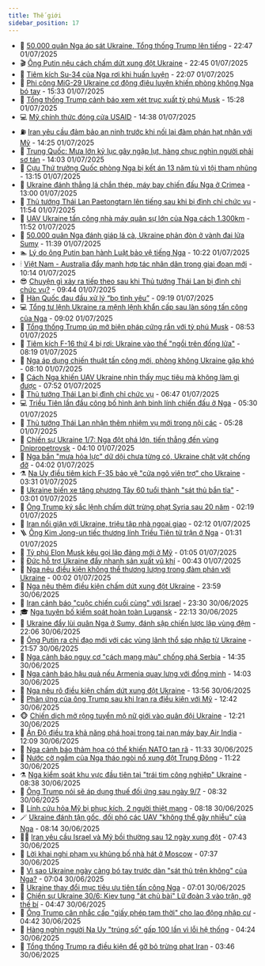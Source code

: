 ```yaml
---
title: Thế giới
sidebar_position: 17
---
```


<!-- dantri-the-gioi:START -->
- 🌋 [50.000 quân Nga áp sát Ukraine, Tổng thống Trump lên tiếng](https://dantri.com.vn/the-gioi/50000-quan-nga-ap-sat-ukraine-tong-thong-trump-len-tieng-20250702053829666.htm) - 22:47 01/07/2025
- 🎬 [Ông Putin nêu cách chấm dứt xung đột Ukraine](https://dantri.com.vn/the-gioi/ong-putin-neu-cach-cham-dut-xung-dot-ukraine-20250702054222827.htm) - 22:45 01/07/2025
- 🧰 [Tiêm kích Su-34 của Nga rơi khi huấn luyện](https://dantri.com.vn/the-gioi/tiem-kich-su-34-cua-nga-roi-khi-huan-luyen-20250702050324559.htm) - 22:07 01/07/2025
- 🌋 [Phi công MiG-29 Ukraine cơ động điêu luyện khiến phòng không Nga bó tay](https://dantri.com.vn/the-gioi/phi-cong-mig-29-ukraine-co-dong-dieu-luyen-khien-phong-khong-nga-bo-tay-20250701172022226.htm) - 15:33 01/07/2025
- 🗽 [Tổng thống Trump cảnh báo xem xét trục xuất tỷ phú Musk](https://dantri.com.vn/the-gioi/tong-thong-trump-canh-bao-xem-xet-truc-xuat-ty-phu-musk-20250701222230288.htm) - 15:28 01/07/2025
- 💻 [Mỹ chính thức đóng cửa USAID](https://dantri.com.vn/the-gioi/my-chinh-thuc-dong-cua-usaid-20250701213239302.htm) - 14:38 01/07/2025
- ⛽️ [Iran yêu cầu đảm bảo an ninh trước khi nối lại đàm phán hạt nhân với Mỹ](https://dantri.com.vn/the-gioi/iran-yeu-cau-dam-bao-an-ninh-truoc-khi-noi-lai-dam-phan-hat-nhan-voi-my-20250701211106421.htm) - 14:25 01/07/2025
- 🤩 [Trung Quốc: Mưa lớn kỷ lục gây ngập lụt, hàng chục nghìn người phải sơ tán](https://dantri.com.vn/the-gioi/trung-quoc-mua-lon-ky-luc-gay-ngap-lut-hang-chuc-nghin-nguoi-phai-so-tan-20250701210318813.htm) - 14:03 01/07/2025
- 🧐 [Cựu Thứ trưởng Quốc phòng Nga bị kết án 13 năm tù vì tội tham nhũng](https://dantri.com.vn/the-gioi/cuu-thu-truong-quoc-phong-nga-bi-ket-an-13-nam-tu-vi-toi-tham-nhung-20250701201014725.htm) - 13:15 01/07/2025
- 🎊 [Ukraine đánh thẳng lá chắn thép, máy bay chiến đấu Nga ở Crimea](https://dantri.com.vn/the-gioi/ukraine-danh-thang-la-chan-thep-may-bay-chien-dau-nga-o-crimea-20250701194000172.htm) - 13:00 01/07/2025
- 📝 [Thủ tướng Thái Lan Paetongtarn lên tiếng sau khi bị đình chỉ chức vụ](https://dantri.com.vn/the-gioi/thu-tuong-thai-lan-paetongtarn-len-tieng-sau-khi-bi-dinh-chi-chuc-vu-20250701184727008.htm) - 11:54 01/07/2025
- 🤡 [UAV Ukraine tấn công nhà máy quân sự lớn của Nga cách 1.300km](https://dantri.com.vn/the-gioi/uav-ukraine-tan-cong-nha-may-quan-su-lon-cua-nga-cach-1300km-20250701175122828.htm) - 11:52 01/07/2025
- 🥷 [50.000 quân Nga đánh giáp lá cà, Ukraine phản đòn ở vành đai lửa Sumy](https://dantri.com.vn/the-gioi/50000-quan-nga-danh-giap-la-ca-ukraine-phan-don-o-vanh-dai-lua-sumy-20250701155529248.htm) - 11:39 01/07/2025
- 🏊 [Lý do ông Putin ban hành Luật bảo vệ tiếng Nga](https://dantri.com.vn/the-gioi/ly-do-ong-putin-ban-hanh-luat-bao-ve-tieng-nga-20250701172220978.htm) - 10:22 01/07/2025
- 🕯 [Việt Nam - Australia đẩy mạnh hợp tác nhân dân trong giai đoạn mới](https://dantri.com.vn/the-gioi/viet-nam-australia-day-manh-hop-tac-nhan-dan-trong-giai-doan-moi-20250701170918245.htm) - 10:14 01/07/2025
- 😎 [Chuyện gì xảy ra tiếp theo sau khi Thủ tướng Thái Lan bị đình chỉ chức vụ?](https://dantri.com.vn/the-gioi/chuyen-gi-xay-ra-tiep-theo-sau-khi-thu-tuong-thai-lan-bi-dinh-chi-chuc-vu-20250701163203997.htm) - 09:44 01/07/2025
- 🌈 [Hàn Quốc đau đầu xử lý “bọ tình yêu”](https://dantri.com.vn/the-gioi/han-quoc-dau-dau-xu-ly-bo-tinh-yeu-20250701161935588.htm) - 09:19 01/07/2025
- 💻 [Tổng tư lệnh Ukraine ra mệnh lệnh khẩn cấp sau làn sóng tấn công của Nga](https://dantri.com.vn/the-gioi/tong-tu-lenh-ukraine-ra-menh-lenh-khan-cap-sau-lan-song-tan-cong-cua-nga-20250701155640829.htm) - 09:02 01/07/2025
- 🤖 [Tổng thống Trump úp mở biện pháp cứng rắn với tỷ phú Musk](https://dantri.com.vn/the-gioi/tong-thong-trump-up-mo-bien-phap-cung-ran-voi-ty-phu-musk-20250701153559900.htm) - 08:53 01/07/2025
- 🦏 [Tiêm kích F-16 thứ 4 bị rơi: Ukraine vào thế &quot;ngồi trên đống lửa&quot;](https://dantri.com.vn/the-gioi/tiem-kich-f-16-thu-4-bi-roi-ukraine-vao-the-ngoi-tren-dong-lua-20250701151358605.htm) - 08:19 01/07/2025
- 🌁 [Nga áp dụng chiến thuật tấn công mới, phòng không Ukraine gặp khó](https://dantri.com.vn/the-gioi/nga-ap-dung-chien-thuat-tan-cong-moi-phong-khong-ukraine-gap-kho-20250701150641397.htm) - 08:10 01/07/2025
- 🐘 [Cách Nga khiến UAV Ukraine nhìn thấy mục tiêu mà không làm gì được](https://dantri.com.vn/the-gioi/cach-nga-khien-uav-ukraine-nhin-thay-muc-tieu-ma-khong-lam-gi-duoc-20250701142918985.htm) - 07:52 01/07/2025
- 🥷 [Thủ tướng Thái Lan bị đình chỉ chức vụ](https://dantri.com.vn/the-gioi/thu-tuong-thai-lan-bi-dinh-chi-chuc-vu-20250701134655312.htm) - 06:47 01/07/2025
- 💻 [Triều Tiên lần đầu công bố hình ảnh binh lính chiến đấu ở Nga](https://dantri.com.vn/the-gioi/trieu-tien-lan-dau-cong-bo-hinh-anh-binh-linh-chien-dau-o-nga-20250701121544734.htm) - 05:30 01/07/2025
- 🎡 [Thủ tướng Thái Lan nhận thêm nhiệm vụ mới trong nội các](https://dantri.com.vn/the-gioi/thu-tuong-thai-lan-nhan-them-nhiem-vu-moi-trong-noi-cac-20250701115849062.htm) - 05:28 01/07/2025
- 🧰 [Chiến sự Ukraine 1/7: Nga đột phá lớn, tiến thẳng đến vùng Dnipropetrovsk](https://dantri.com.vn/the-gioi/chien-su-ukraine-17-nga-dot-pha-lon-tien-thang-den-vung-dnipropetrovsk-20250701105030980.htm) - 04:10 01/07/2025
- 🥸 [Nga bắn &quot;mưa hỏa lực&quot; dữ dội chưa từng có, Ukraine chật vật chống đỡ](https://dantri.com.vn/the-gioi/nga-ban-mua-hoa-luc-du-doi-chua-tung-co-ukraine-chat-vat-chong-do-20250701105720693.htm) - 04:02 01/07/2025
- ⚗️ [Na Uy điều tiêm kích F-35 bảo vệ &quot;cửa ngõ viện trợ&quot; cho Ukraine](https://dantri.com.vn/the-gioi/na-uy-dieu-tiem-kich-f-35-bao-ve-cua-ngo-vien-tro-cho-ukraine-20250701101829758.htm) - 03:31 01/07/2025
- 🌮 [Ukraine biến xe tăng phương Tây 60 tuổi thành &quot;sát thủ bắn tỉa&quot;](https://dantri.com.vn/the-gioi/ukraine-bien-xe-tang-phuong-tay-60-tuoi-thanh-sat-thu-ban-tia-20250701095512770.htm) - 03:01 01/07/2025
- 🎃 [Ông Trump ký sắc lệnh chấm dứt trừng phạt Syria sau 20 năm](https://dantri.com.vn/the-gioi/ong-trump-ky-sac-lenh-cham-dut-trung-phat-syria-sau-20-nam-20250701091503549.htm) - 02:19 01/07/2025
- 💫 [Iran nổi giận với Ukraine, triệu tập nhà ngoại giao](https://dantri.com.vn/the-gioi/iran-noi-gian-voi-ukraine-trieu-tap-nha-ngoai-giao-20250701084401975.htm) - 02:12 01/07/2025
- 🪜 [Ông Kim Jong-un tiếc thương lính Triều Tiên tử trận ở Nga](https://dantri.com.vn/the-gioi/ong-kim-jong-un-tiec-thuong-linh-trieu-tien-tu-tran-o-nga-20250701082132553.htm) - 01:31 01/07/2025
- 🌋 [Tỷ phú Elon Musk kêu gọi lập đảng mới ở Mỹ](https://dantri.com.vn/the-gioi/ty-phu-elon-musk-keu-goi-lap-dang-moi-o-my-20250701074607346.htm) - 01:05 01/07/2025
- 🦏 [Đức hỗ trợ Ukraine đẩy nhanh sản xuất vũ khí](https://dantri.com.vn/the-gioi/duc-ho-tro-ukraine-day-nhanh-san-xuat-vu-khi-20250701074242743.htm) - 00:43 01/07/2025
- 👀 [Nga nêu điều kiện không thể thương lượng trong đàm phán với Ukraine](https://dantri.com.vn/the-gioi/nga-neu-dieu-kien-khong-the-thuong-luong-trong-dam-phan-voi-ukraine-20250701065800823.htm) - 00:02 01/07/2025
- 🧰 [Nga nêu thêm điều kiện chấm dứt xung đột Ukraine](https://dantri.com.vn/the-gioi/nga-neu-them-dieu-kien-cham-dut-xung-dot-ukraine-20250701064958599.htm) - 23:59 30/06/2025
- 🚀 [Iran cảnh báo &quot;cuộc chiến cuối cùng&quot; với Israel](https://dantri.com.vn/the-gioi/iran-canh-bao-cuoc-chien-cuoi-cung-voi-israel-20250701053629465.htm) - 23:30 30/06/2025
- 🎓 [Nga tuyên bố kiểm soát hoàn toàn Lugansk](https://dantri.com.vn/the-gioi/nga-tuyen-bo-kiem-soat-hoan-toan-lugansk-20250701050151561.htm) - 22:13 30/06/2025
- 🥸 [Ukraine đẩy lùi quân Nga ở Sumy, đánh sập chiến lược lập vùng đệm](https://dantri.com.vn/the-gioi/ukraine-day-lui-quan-nga-o-sumy-danh-sap-chien-luoc-lap-vung-dem-20250701012116653.htm) - 22:06 30/06/2025
- 🦅 [Ông Putin ra chỉ đạo mới với các vùng lãnh thổ sáp nhập từ Ukraine](https://dantri.com.vn/the-gioi/ong-putin-ra-chi-dao-moi-voi-cac-vung-lanh-tho-sap-nhap-tu-ukraine-20250701003602184.htm) - 21:57 30/06/2025
- 🤭 [Nga cảnh báo nguy cơ &quot;cách mạng màu&quot; chống phá Serbia](https://dantri.com.vn/the-gioi/nga-canh-bao-nguy-co-cach-mang-mau-chong-pha-serbia-20250630210136562.htm) - 14:35 30/06/2025
- 🤖 [Nga cảnh báo hậu quả nếu Armenia quay lưng với đồng minh](https://dantri.com.vn/the-gioi/nga-canh-bao-hau-qua-neu-armenia-quay-lung-voi-dong-minh-20250630192612179.htm) - 14:03 30/06/2025
- 🐲 [Nga nêu rõ điều kiện chấm dứt xung đột Ukraine](https://dantri.com.vn/the-gioi/nga-neu-ro-dieu-kien-cham-dut-xung-dot-ukraine-20250630204542767.htm) - 13:56 30/06/2025
- 🫣 [Phản ứng của ông Trump sau khi Iran ra điều kiện với Mỹ](https://dantri.com.vn/the-gioi/phan-ung-cua-ong-trump-sau-khi-iran-ra-dieu-kien-voi-my-20250630193850196.htm) - 12:42 30/06/2025
- 🐵 [Chiến dịch mở rộng tuyển mộ nữ giới vào quân đội Ukraine](https://dantri.com.vn/the-gioi/chien-dich-mo-rong-tuyen-mo-nu-gioi-vao-quan-doi-ukraine-20250630192056510.htm) - 12:21 30/06/2025
- 🫶 [Ấn Độ điều tra khả năng phá hoại trong tai nạn máy bay Air India](https://dantri.com.vn/the-gioi/an-do-dieu-tra-kha-nang-pha-hoai-trong-tai-nan-may-bay-air-india-20250630155519220.htm) - 12:09 30/06/2025
- 💃 [Nga cảnh báo thảm họa có thể khiến NATO tan rã](https://dantri.com.vn/the-gioi/nga-canh-bao-tham-hoa-co-the-khien-nato-tan-ra-20250630174318232.htm) - 11:33 30/06/2025
- 💫 [Nước cờ ngầm của Nga tháo ngòi nổ xung đột Trung Đông](https://dantri.com.vn/the-gioi/nuoc-co-ngam-cua-nga-thao-ngoi-no-xung-dot-trung-dong-20250630174053273.htm) - 11:22 30/06/2025
- ⚗️ [Nga kiểm soát khu vực đầu tiên tại &quot;trái tim công nghiệp&quot; Ukraine](https://dantri.com.vn/the-gioi/nga-kiem-soat-khu-vuc-dau-tien-tai-trai-tim-cong-nghiep-ukraine-20250630153133169.htm) - 08:38 30/06/2025
- 🥷 [Ông Trump nói sẽ áp dụng thuế đối ứng sau ngày 9/7](https://dantri.com.vn/the-gioi/ong-trump-noi-se-ap-dung-thue-doi-ung-sau-ngay-97-20250630152218690.htm) - 08:32 30/06/2025
- 🥸 [Lính cứu hỏa Mỹ bị phục kích, 2 người thiệt mạng](https://dantri.com.vn/the-gioi/linh-cuu-hoa-my-bi-phuc-kich-2-nguoi-thiet-mang-20250630151747676.htm) - 08:18 30/06/2025
- 🪄 [Ukraine đánh tận gốc, đối phó các UAV &quot;không thể gây nhiễu&quot; của Nga](https://dantri.com.vn/the-gioi/ukraine-danh-tan-goc-doi-pho-cac-uav-khong-the-gay-nhieu-cua-nga-20250630150632369.htm) - 08:14 30/06/2025
- 🧑‍💻 [Iran yêu cầu Israel và Mỹ bồi thường sau 12 ngày xung đột](https://dantri.com.vn/the-gioi/iran-yeu-cau-israel-va-my-boi-thuong-sau-12-ngay-xung-dot-20250630142838472.htm) - 07:43 30/06/2025
- 🤭 [Lời khai nghi phạm vụ khủng bố nhà hát ở Moscow](https://dantri.com.vn/the-gioi/loi-khai-nghi-pham-vu-khung-bo-nha-hat-o-moscow-20250630120302166.htm) - 07:37 30/06/2025
- 🗽 [Vì sao Ukraine ngày càng bó tay trước dàn &quot;sát thủ trên không&quot; của Nga?](https://dantri.com.vn/the-gioi/vi-sao-ukraine-ngay-cang-bo-tay-truoc-dan-sat-thu-tren-khong-cua-nga-20250630122650686.htm) - 07:04 30/06/2025
- 🤖 [Ukraine thay đổi mục tiêu ưu tiên tấn công Nga](https://dantri.com.vn/the-gioi/ukraine-thay-doi-muc-tieu-uu-tien-tan-cong-nga-20250630132827620.htm) - 07:01 30/06/2025
- 🌈 [Chiến sự Ukraine 30/6: Kiev tung &quot;át chủ bài&quot; Lữ đoàn 3 vào trận, gỡ thế bí](https://dantri.com.vn/the-gioi/chien-su-ukraine-306-kiev-tung-at-chu-bai-lu-doan-3-vao-tran-go-the-bi-20250630113026254.htm) - 04:47 30/06/2025
- 🤩 [Ông Trump cân nhắc cấp &quot;giấy phép tạm thời&quot; cho lao động nhập cư](https://dantri.com.vn/the-gioi/ong-trump-can-nhac-cap-giay-phep-tam-thoi-cho-lao-dong-nhap-cu-20250630105251367.htm) - 04:42 30/06/2025
- 🤗 [Hàng nghìn người Na Uy &quot;trúng số&quot; gấp 100 lần vì lỗi hệ thống](https://dantri.com.vn/the-gioi/hang-nghin-nguoi-na-uy-trung-so-gap-100-lan-vi-loi-he-thong-20250630110940288.htm) - 04:24 30/06/2025
- 🙉 [Tổng thống Trump ra điều kiện để gỡ bỏ trừng phạt Iran](https://dantri.com.vn/the-gioi/tong-thong-trump-ra-dieu-kien-de-go-bo-trung-phat-iran-20250630104253227.htm) - 03:46 30/06/2025<!-- dantri-the-gioi:END -->
